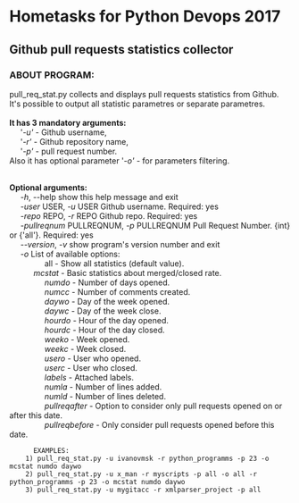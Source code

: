 # Hometasks for Python Devops 2017

<H2>Github pull requests statistics collector</H2>

<h3>ABOUT PROGRAM:</h3>
    pull_req_stat.py collects and displays pull requests statistics from Github.<br>
    It's possible to output all statistic parametres or separate parametres.<br><br>
    <b>It has 3 mandatory arguments:</b><br>
        &nbsp;&nbsp;&nbsp;&nbsp;&nbsp;'<i>-u'</i> - Github username,<br>
        &nbsp;&nbsp;&nbsp;&nbsp;&nbsp;'<i>-r'</i> - Github repository name,<br>
        &nbsp;&nbsp;&nbsp;&nbsp;&nbsp;'<i>-p'</i> - pull request number.<br>
    Also it has optional parameter '<i>-o'</i> - for parameters filtering.  
        

<br><b>Optional arguments:</b><br>
  &nbsp;&nbsp;&nbsp;&nbsp;&nbsp;<i>-h</i>, --help            show this help message and exit<br>
  &nbsp;&nbsp;&nbsp;&nbsp;&nbsp;<i>-user</i> USER, <i>-u</i> USER   Github username. Required: yes<br>
  &nbsp;&nbsp;&nbsp;&nbsp;&nbsp;<i>-repo</i> REPO, <i>-r</i> REPO   Github repo. Required: yes<br>
  &nbsp;&nbsp;&nbsp;&nbsp;&nbsp;<i>-pullreqnum</i> PULLREQNUM, <i>-p</i> PULLREQNUM  Pull Request Number. {int} or {'all'}. Required: yes<br>
  &nbsp;&nbsp;&nbsp;&nbsp;&nbsp;<i>--version</i>, <i>-v</i>     show program's version number and exit<br>
  &nbsp;&nbsp;&nbsp;&nbsp;&nbsp;<i>-o</i> List of available options:<br>
  &nbsp;&nbsp;&nbsp;&nbsp;&nbsp;&nbsp;&nbsp;&nbsp;&nbsp;&nbsp;&nbsp;&nbsp;&nbsp;&nbsp;&nbsp; all - Show all statistics (default value).<br>
&nbsp;&nbsp;&nbsp;&nbsp;&nbsp;&nbsp;&nbsp;&nbsp;&nbsp;&nbsp; <i>mcstat</i> - Basic statistics about merged/closed rate.<br>
&nbsp;&nbsp;&nbsp;&nbsp;&nbsp;&nbsp;&nbsp;&nbsp;&nbsp;&nbsp;&nbsp;&nbsp;&nbsp;&nbsp;&nbsp; <i>numdo</i> - Number of days opened.<br>
&nbsp;&nbsp;&nbsp;&nbsp;&nbsp;&nbsp;&nbsp;&nbsp;&nbsp;&nbsp;&nbsp;&nbsp;&nbsp;&nbsp;&nbsp; <i>numcc</i> - Number of comments created.<br>
&nbsp;&nbsp;&nbsp;&nbsp;&nbsp;&nbsp;&nbsp;&nbsp;&nbsp;&nbsp;&nbsp;&nbsp;&nbsp;&nbsp;&nbsp; <i>daywo</i> - Day of the week opened.<br>
&nbsp;&nbsp;&nbsp;&nbsp;&nbsp;&nbsp;&nbsp;&nbsp;&nbsp;&nbsp;&nbsp;&nbsp;&nbsp;&nbsp;&nbsp; <i>daywc</i> - Day of the week close.<br>
&nbsp;&nbsp;&nbsp;&nbsp;&nbsp;&nbsp;&nbsp;&nbsp;&nbsp;&nbsp;&nbsp;&nbsp;&nbsp;&nbsp;&nbsp; <i>hourdo</i> - Hour of the day opened.<br>
&nbsp;&nbsp;&nbsp;&nbsp;&nbsp;&nbsp;&nbsp;&nbsp;&nbsp;&nbsp;&nbsp;&nbsp;&nbsp;&nbsp;&nbsp; <i>hourdc</i> - Hour of the day closed.<br>
&nbsp;&nbsp;&nbsp;&nbsp;&nbsp;&nbsp;&nbsp;&nbsp;&nbsp;&nbsp;&nbsp;&nbsp;&nbsp;&nbsp;&nbsp; <i>weeko</i> - Week opened.<br>
&nbsp;&nbsp;&nbsp;&nbsp;&nbsp;&nbsp;&nbsp;&nbsp;&nbsp;&nbsp;&nbsp;&nbsp;&nbsp;&nbsp;&nbsp; <i>weekc</i> - Week closed.<br>
&nbsp;&nbsp;&nbsp;&nbsp;&nbsp;&nbsp;&nbsp;&nbsp;&nbsp;&nbsp;&nbsp;&nbsp;&nbsp;&nbsp;&nbsp; <i>usero</i> - User who opened.<br>
&nbsp;&nbsp;&nbsp;&nbsp;&nbsp;&nbsp;&nbsp;&nbsp;&nbsp;&nbsp;&nbsp;&nbsp;&nbsp;&nbsp;&nbsp; <i>userc</i> - User who closed.<br>
&nbsp;&nbsp;&nbsp;&nbsp;&nbsp;&nbsp;&nbsp;&nbsp;&nbsp;&nbsp;&nbsp;&nbsp;&nbsp;&nbsp;&nbsp; <i>labels</i> - Attached labels.<br>
&nbsp;&nbsp;&nbsp;&nbsp;&nbsp;&nbsp;&nbsp;&nbsp;&nbsp;&nbsp;&nbsp;&nbsp;&nbsp;&nbsp;&nbsp; <i>numla</i> - Number of lines added.<br>
&nbsp;&nbsp;&nbsp;&nbsp;&nbsp;&nbsp;&nbsp;&nbsp;&nbsp;&nbsp;&nbsp;&nbsp;&nbsp;&nbsp;&nbsp; <i>numld</i> - Number of lines deleted.<br>
&nbsp;&nbsp;&nbsp;&nbsp;&nbsp;&nbsp;&nbsp;&nbsp;&nbsp;&nbsp;&nbsp;&nbsp;&nbsp;&nbsp;&nbsp; <i>pullreqafter</i> - Option to consider only pull requests opened on or after this date.<br>
&nbsp;&nbsp;&nbsp;&nbsp;&nbsp;&nbsp;&nbsp;&nbsp;&nbsp;&nbsp;&nbsp;&nbsp;&nbsp;&nbsp;&nbsp; <i>pullreqbefore</i> - Only consider pull requests opened before this date.<br>
                            
          EXAMPLES:
        1) pull_req_stat.py -u ivanovmsk -r python_programms -p 23 -o mcstat numdo daywo
        2) pull_req_stat.py -u x_man -r myscripts -p all -o all -r python_programms -p 23 -o mcstat numdo daywo
        3) pull_req_stat.py -u mygitacc -r xmlparser_project -p all
       
